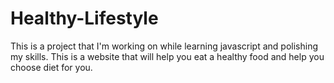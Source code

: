# Healthy-Lifestyle
This is a project that I'm working on while learning javascript and polishing my skills. This is a website that will help you eat a healthy food and help you choose diet for you.
